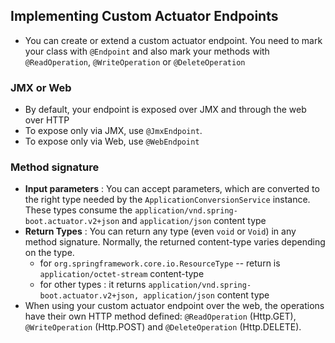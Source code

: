 

## Implementing Custom Actuator Endpoints
- You can create or extend a custom actuator endpoint. You need to mark your class with `@Endpoint` and also mark your methods with `@ReadOperation`, `@WriteOperation` or `@DeleteOperation`

### JMX or Web
- By default, your endpoint is exposed over JMX and through the web over HTTP
- To expose only via JMX, use `@JmxEndpoint`.
- To expose only via Web, use `@WebEndpoint`

### Method signature
- **Input parameters** : You can accept parameters, which are converted to the right type needed by the `ApplicationConversionService` instance. These types consume the `application/vnd.spring-boot.actuator.v2+json` and `application/json` content type
- **Return Types** : You can return any type (even `void` or `Void`) in any method signature. Normally, the returned content-type varies depending on the type.
	- for `org.springframework.core.io.ResourceType` -- return is `application/octet-stream` content-type
	- for other types : it returns `application/vnd.spring-boot.actuator.v2+json, application/json` content type
- When using your custom actuator endpoint over the web, the operations have their own HTTP method defined: `@ReadOperation` (Http.GET), `@WriteOperation` (Http.POST) and `@DeleteOperation` (Http.DELETE).